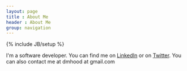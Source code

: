 ```yaml
---
layout: page
title : About Me
header : About Me
group: navigation
---
```

{% include JB/setup %}

I'm a software developer.  You can find me on [LinkedIn](http://www.linkedin.com/pub/daniel-hood/34/776/9aa) or on [Twitter](https://twitter.com/daniel_hood).  You can also contact me at dmhood at gmail.com
